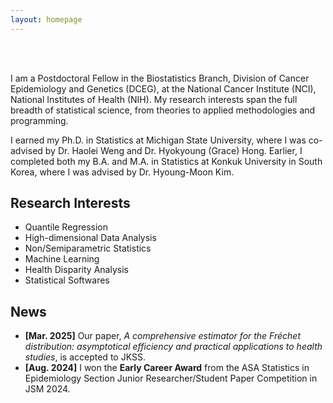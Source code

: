 ```yaml
---
layout: homepage
---
```


<br> <br>

I am a Postdoctoral Fellow in the Biostatistics Branch, Division of Cancer Epidemiology and Genetics (DCEG), at the National Cancer Institute (NCI), National Institutes of Health (NIH). My research interests span the full breadth of statistical science, from theories to applied methodologies and programming.

I earned my Ph.D. in Statistics at Michigan State University, where I was co-advised by Dr. Haolei Weng and Dr. Hyokyoung (Grace) Hong. Earlier, I completed both my B.A. and M.A. in Statistics at Konkuk University in South Korea, where I was advised by Dr. Hyoung-Moon Kim.

## Research Interests

- Quantile Regression
- High-dimensional Data Analysis
- Non/Semiparametric Statistics
- Machine Learning
- Health Disparity Analysis
- Statistical Softwares

## News

- **[Mar. 2025]** Our paper, *A comprehensive estimator for the Fréchet distribution: asymptotical efficiency and practical applications to health studies*, is accepted to JKSS.
- **[Aug. 2024]** I won the **Early Career Award** from the ASA Statistics in Epidemiology Section Junior Researcher/Student Paper Competition in JSM 2024.
